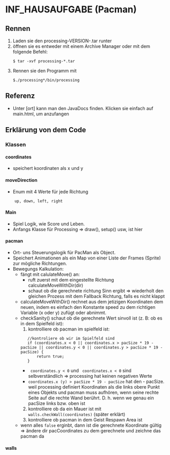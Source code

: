 # INF_HAUSAUFGABE (Pacman)

## Rennen
1. Laden sie den processing-VERSION-.tar runter
1. öffnen sie es entweder mit einem Archive Manager oder mit dem folgende Befehl:
    ~~~ shell script
    $ tar -xvf processing-*.tar
    ~~~
3. Rennen sie den Programm mit 
    ~~~
   $./processing*/bin/processing
   ~~~
   
## Referenz 
- Unter [ort] kann man den JavaDocs finden. Klicken sie einfach auf main.html, um anzufangen

## Erklärung von dem Code
### Klassen
#### coordinates
- speichert koordinaten als x und y 
#### moveDirection
- Enum mit 4 Werte für jede Richtung
~~~
    up, down, left, right
~~~
#### Main
- Spiel Logik, wie Score und Leben.
- Anfangs Klasse für Processing => draw(), setup() usw, ist hier

#### pacman
- Ort- uns Steuerungslogik für PacMan als Object. 
- Speichert Animationen als ein Map von einer Liste der Frames (Sprite) zur mögliche Richtungen.
- Bewegungs Kalkulation:
    - fängt mit calulateMove() an:
        - ruft zuerst mit dem eingestellte Richtung calculateMoveWithDir(dir)
        - schaut ob die gerechnete richtung Sinn ergibt => wiederholt den gleichen Prozess mit dem Fallback Richtung, falls es nicht klappt
    - calculateMoveWithDir() rechnet aus dem jetizigen Koordinaten dem neuen, indem es einfach den Konstante speed zu dem richtigen Variable (x oder y) zufügt oder abnimmt.
    - checkSanity() schaut ob die gerechnete Wert sinvoll ist (z. B: ob es in dem Spielfeld ist):
        1. kontrolliere ob pacman im spielfeld ist:
         ~~~
            //kontroliere ob wir im Spielfeld sind
            if (coordinates.x < 0 || coordinates.x > pacSize * 19 - pacSize || coordinates.y < 0 || coordinates.y > pacSize * 19 - pacSize) {
                return true;
            }
        ~~~
        - ` coordinates.y < 0` und ` coordinates.x < 0` sind selbverständlich => processing hat keinen negativen Werte
        - `coordinates.x (y) > pacSize * 19 - pacSize` hat den - pacSize. weil processing definiert Koordinaten als die links obere Punkt eines Objekts und pacman muss aufhören, wenn seine rechte Seite auf die rechte Wand berührt. D. h. wenn we genau ein pacSize links bzw. oben ist 
        2. kontrolliere ob da ein Mauer ist mit `walls.checkWall(coordinates)` (später erklärt)
        3. kontrolliere ob pacman in dem Geist Respawn Area ist 
    - wenn alles `false` erginbt, dann ist die gerechnete Koordinate gültig => ändere dir pacCoordinates zu dem gerechnete und zeichne das pacman da
#### walls
